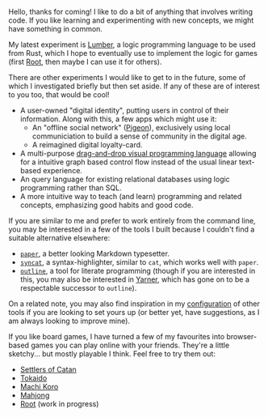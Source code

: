 Hello, thanks for coming! I like to do a bit of anything that involves
writing code. If you like learning and experimenting with new concepts,
we might have something in common.

My latest experiment is [Lumber][], a logic programming language to be
used from Rust, which I hope to eventually use to implement the logic
for games (first [Root][], then maybe I can use it for others).

[Lumber]: https://github.com/foxfriends/lumber
[Root]: https://github.com/foxfriends/root

There are other experiments I would like to get to in the future,
some of which I investigated briefly but then set aside. If any of these are
of interest to you too, that would be cool!
*   A user-owned "digital identity", putting users in control of their information.
    Along with this, a few apps which might use it:
    *   An "offline social network" ([Pigeon][]), exclusively using local
        communiciation to build a sense of community in the digital age.
    *   A reimagined digital loyalty-card.
*   A multi-purpose [drag-and-drop visual programming language][drag-drop-language]
    allowing for a intuitive graph based control flow instead of the usual linear
    text-based experience.
*   An query language for existing relational databases using logic programming
    rather than SQL.
*   A more intuitive way to teach (and learn) programming and related concepts,
    emphasizing good habits and good code.

[Pigeon]: https://github.com/foxfriends/pigeon
[drag-drop-language]: https://github.com/foxfriends/drag-drop-language

If you are similar to me and prefer to work entirely from the command line,
you may be interested in a few of the tools I built because I couldn't find
a suitable alternative elsewhere:
*   [`paper`](https://github.com/foxfriends/paper-terminal), a better
    looking Markdown typesetter.
*   [`syncat`](https://github.com/foxfriends/syncat), a syntax-highlighter,
    similar to `cat`, which works well with `paper`.
*   [`outline`](https://github.com/foxfriends/outline), a tool for literate
    programming (though if you are interested in this, you may also be interested
    in [Yarner][], which has gone on to be a respectable successor to `outline`).

On a related note, you may also find inspiration in my [configuration][] of
other tools if you are looking to set yours up (or better yet, have suggestions,
as I am always looking to improve mine).

[configuration]: https://github.com/foxfriends/config
[Yarner]: https://github.com/mlange-42/yarner

If you like board games, I have turned a few of my favourites into
browser-based games you can play online with your friends. They're
a little sketchy... but mostly playable I think. Feel free to try
them out:
*   [Settlers of Catan](https://github.com/foxfriends/catan)
*   [Tokaido](https://github.com/foxfriends/tokaido)
*   [Machi Koro](https://github.com/foxfriends/machi-koro)
*   [Mahjong](https://github.com/foxfriends/mahjong)
*   [Root][] (work in progress)
